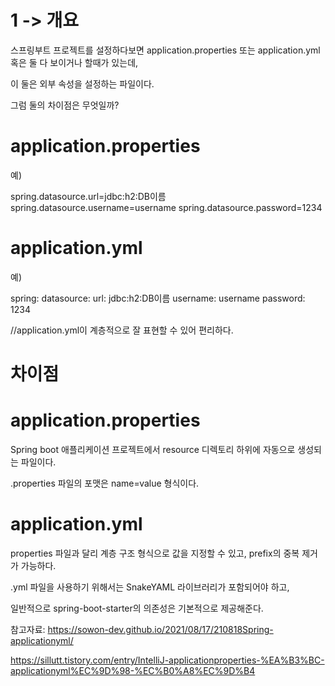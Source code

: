 1 -> 개요
===

스프링부트 프로젝트를 설정하다보면 application.properties 또는 application.yml 혹은 둘 다 보이거나 할때가 있는데,

이 둘은 외부 속성을 설정하는 파일이다. 

그럼 둘의 차이점은 무엇일까?

application.properties
===

예)

spring.datasource.url=jdbc:h2:DB이름
spring.datasource.username=username
spring.datasource.password=1234


application.yml
===

예)

spring:
    datasource:
        url: jdbc:h2:DB이름
        username: username
		password: 1234
    
//application.yml이 계층적으로 잘 표현할 수 있어 편리하다.    

차이점
===

application.properties
===

Spring boot 애플리케이션 프로젝트에서 resource 디렉토리 하위에 자동으로 생성되는 파일이다.

.properties 파일의 포맷은 name=value 형식이다.


application.yml
====
properties 파일과 달리 계층 구조 형식으로 값을 지정할 수 있고, prefix의 중복 제거가 가능하다.

.yml 파일을 사용하기 위해서는 SnakeYAML 라이브러리가 포함되어야 하고, 

일반적으로 spring-boot-starter의 의존성은 기본적으로 제공해준다.

참고자료: https://sowon-dev.github.io/2021/08/17/210818Spring-applicationyml/

https://sillutt.tistory.com/entry/IntelliJ-applicationproperties-%EA%B3%BC-applicationyml%EC%9D%98-%EC%B0%A8%EC%9D%B4

